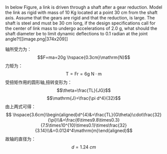 In below Figure, a link is driven through a shaft after a gear reduction. Model the link as 
rigid with mass of 10 Kg located at a point 30 cm from the shaft axis. Assume that the gears 
are rigid and that the reduction, is large. The shaft is steel and must be 30 cm long, if the 
design specifications call for the center of link mass to undergo accelerations of 2.0 g, what 
should the shaft diameter be to limit dynamic deflections to 0.1 radian at the joint angle?![[image.png|374x209]]


轴所受力为：$$F=ma=20g \hspace{0.3cm}\mathrm{N}$$
力矩为：$$\mathrm{T=Fr=6g~N\cdot m}$$受扭矩作用的圆形轴,扭转变形为：$$\theta=\frac{TL}{JG}$$$$\mathrm{J}=\frac{\pi d^4}{32}$$由上两式可得：$$ \hspace{3.6cm}\begin{aligned}d^{4}&=\frac{TL}{G\theta}\cdot\frac{32}{\pi}\\&=\frac{6\times9.8\times0.3}{7.5\times10^{10}\times0.1}\times\frac{32}{3.14}\\&=0.0124^4\mathrm{m}\end{aligned}$$故轴的直径为：$$d=1.24\ cm$$

 
 